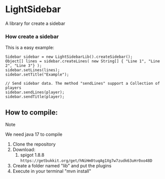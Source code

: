 # LightSidebar
A library for create a sidebar

### How create a sidebar
This is a easy example:
```
Sidebar sidebar = new LightSidebarLib().createSidebar();
Object[] lines = sidebar.createLines( new String[] { "Line 1", "Line 2", "Line 3"} );
sidebar.setLines(lines);
sidebar.setTitle("Example");

// Send sidebar data. The method "sendLines" support a Collection of players
sidebar.sendLines(player);
sidebar.sendTitle(player);
```

## How to compile:
> [!NOTE]
> We need java 17 to compile
1) Clone the repository
2) Download:
   1) spigot 1.8.8 ```https://getbukkit.org/get/hNiHm0tuqAg1Xg7w7zudk63uHr0xo48D```
3) Create a folder named "lib" and put the plugins
4) Execute in your terminal "mvn install"